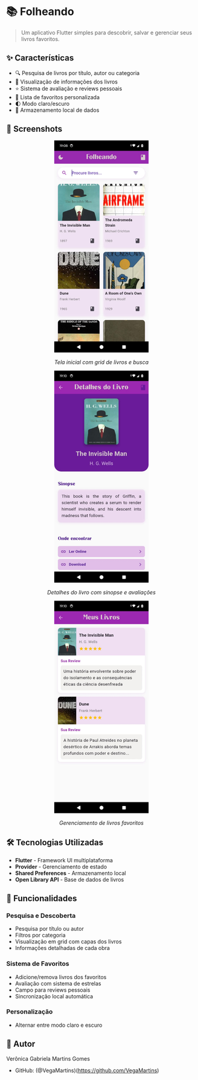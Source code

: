 # 📚 Folheando

> Um aplicativo Flutter simples para descobrir, salvar e gerenciar seus livros favoritos.

## ✨ Características

- 🔍 Pesquisa de livros por título, autor ou categoria
- 📖 Visualização de informações dos livros
- ⭐ Sistema de avaliação e reviews pessoais
- 💜 Lista de favoritos personalizada
- 🌓 Modo claro/escuro
- 💾 Armazenamento local de dados

## 📱 Screenshots

<div align="center">
  <img src="screenshots/home_screen.jpg" alt="Tela inicial" width="250"/>
  <p><em>Tela inicial com grid de livros e busca</em></p>
  <img src="screenshots/details_screen.jpg" alt="Detalhes do livro" width="250"/>
  <p><em>Detalhes do livro com sinopse e avaliações</em></p>
  <img src="screenshots/favorites_screen.jpg" alt="Lista de favoritos" width="250"/>
  <p><em>Gerenciamento de livros favoritos</em></p>
</div>


## 🛠️ Tecnologias Utilizadas

- **Flutter** - Framework UI multiplataforma
- **Provider** - Gerenciamento de estado
- **Shared Preferences** - Armazenamento local
- **Open Library API** - Base de dados de livros

## 📱 Funcionalidades

### Pesquisa e Descoberta
- Pesquisa por título ou autor
- Filtros por categoria
- Visualização em grid com capas dos livros
- Informações detalhadas de cada obra

### Sistema de Favoritos
- Adicione/remova livros dos favoritos
- Avaliação com sistema de estrelas
- Campo para reviews pessoais
- Sincronização local automática

### Personalização
- Alternar entre modo claro e escuro


## 👤 Autor

Verônica Gabriela Martins Gomes
- GitHub: (@VegaMartins)(https://github.com/VegaMartins)

